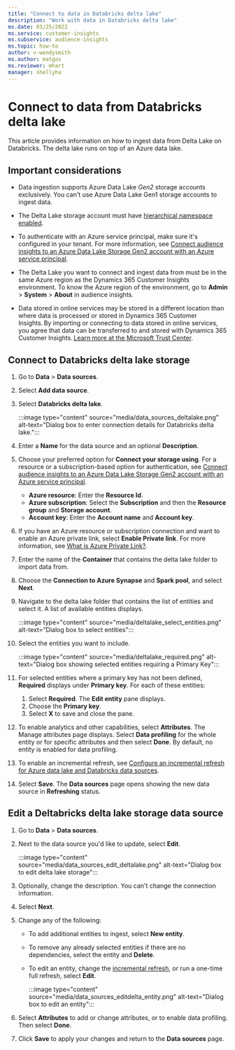 ```yaml
---
title: "Connect to data in Databricks delta lake"
description: "Work with data in Databricks delta lake"
ms.date: 03/25/2022
ms.service: customer-insights
ms.subservice: audience-insights
ms.topic: how-to
author: v-wendysmith
ms.author: matgos
ms.reviewer: mhart
manager: shellyha
---
```


# Connect to data from Databricks delta lake

This article provides information on how to ingest data from Delta Lake on Databricks. The delta lake runs on top of an Azure data lake.

## Important considerations

- Data ingestion supports Azure Data Lake *Gen2* storage accounts exclusively. You can't use Azure Data Lake Gen1 storage accounts to ingest data.

- The Delta Lake storage account must have [hierarchical namespace enabled](/azure/storage/blobs/data-lake-storage-namespace).

- To authenticate with an Azure service principal, make sure it's configured in your tenant. For more information, see [Connect audience insights to an Azure Data Lake Storage Gen2 account with an Azure service principal](connect-service-principal.md).

- The Delta Lake you want to connect and ingest data from must be in the same Azure region as the Dynamics 365 Customer Insights environment. To know the Azure region of the environment, go to **Admin** > **System** > **About** in audience insights.

- Data stored in online services may be stored in a different location than where data is processed or stored in Dynamics 365 Customer Insights. By importing or connecting to data stored in online services, you agree that data can be transferred to and stored with Dynamics 365 Customer Insights. [Learn more at the Microsoft Trust Center](https://www.microsoft.com/trust-center).

## Connect to Databricks delta lake storage

1. Go to **Data** > **Data sources**.

1. Select **Add data source**.

1. Select **Databricks delta lake**.

   :::image type="content" source="media/data_sources_deltalake.png" alt-text="Dialog box to enter connection details for Databricks delta lake.":::

1. Enter a **Name** for the data source and an optional **Description**.

1. Choose your preferred option for **Connect your storage using**. For a resource or a subscription-based option for authentication, see [Connect audience insights to an Azure Data Lake Storage Gen2 account with an Azure service principal](connect-service-principal.md).

   - **Azure resource**: Enter the **Resource Id**.
   - **Azure subscription**: Select the **Subscription** and then the **Resource group** and **Storage account**.
   - **Account key**: Enter the **Account name** and **Account key**.

1. If you have an Azure resource or subscription connection and want to enable an Azure private link, select **Enable Private link**. For more information, see  [What is Azure Private Link?](/azure/private-link/private-link-overview).

1. Enter the name of the **Container** that contains the delta lake folder to import data from.

1. Choose the **Connection to Azure Synapse** and **Spark pool**, and select **Next**.

1. Navigate to the delta lake folder that contains the list of entities and select it. A list of available entities displays.  

   :::image type="content" source="media/deltalake_select_entities.png" alt-text="Dialog box to select entities":::
  
1. Select the entities you want to include.

   :::image type="content" source="media/deltalake_required.png" alt-text="Dialog box showing selected entities requiring a Primary Key":::

1. For selected entities where a primary key has not been defined, **Required** displays under **Primary key**. For each of these entities:
   1. Select **Required**. The **Edit entity** pane displays.
   1. Choose the **Primary key**.
   1. Select **X** to save and close the pane.

1. To enable analytics and other capabilities, select **Attributes**. The Manage attributes page displays. Select **Data profiling** for the whole entity or for specific attributes and then select **Done**. By default, no entity is enabled for data profiling.

1. To enable an incremental refresh, see [Configure an incremental refresh for Azure data lake and Databricks data sources](incremental-refresh-data-sources.md).

1. Select **Save**. The **Data sources** page opens showing the new data source in **Refreshing** status.

## Edit a Deltabricks delta lake storage data source

1. Go to **Data** > **Data sources**.

1. Next to the data source you'd like to update, select **Edit**.

   :::image type="content" source="media/data_sources_edit_deltalake.png" alt-text="Dialog box to edit delta lake storage":::

1. Optionally, change the description. You can't change the connection information.

1. Select **Next**.

1. Change any of the following:
   - To add additional entities to ingest, select **New entity**.
   - To remove any already selected entities if there are no dependencies, select the entity and **Delete**.
   - To edit an entity, change the [incremental refresh](incremental-refresh-data-sources.md), or run a one-time full refresh, select **Edit**.

     :::image type="content" source="media/data_sources_editdelta_entity.png" alt-text="Dialog box to edit an entity":::

1. Select **Attributes** to add or change attributes, or to enable data profiling. Then select **Done**.

1. Click **Save** to apply your changes and return to the **Data sources** page.
